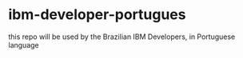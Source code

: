 # ibm-developer-portugues
this repo will be used by the Brazilian IBM Developers, in Portuguese language
